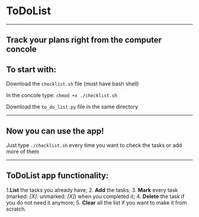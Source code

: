 # ToDoList
____
Track your plans right from the computer concole
----

## To start with:

Download the `checklist.sh` file (must have bash shell)

In the concole type: `chmod +x ./checklist.sh`

Download the `to_do_list.py` file in the same directory

____
## Now you can use the app!

Just type `./checklist.sh` every time you want to check the tasks or add more of them
____

## ToDoList app functionality:
1.__List__ the tasks you already have;
2. __Add__ the tasks;
3. __Mark__ every task (marked: _[X]_: unmarked: _[X]_) when you completed it;
4. __Delete__ the task if you do not need it anymore;
5. __Clear__ all the list if you want to make it from scratch.
